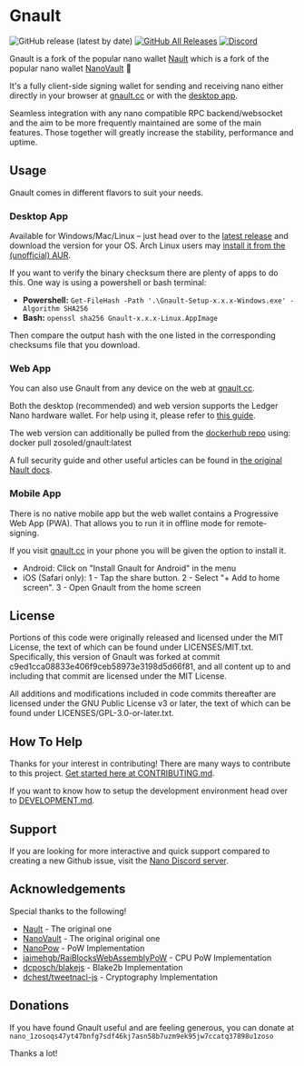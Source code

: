 # Gnault

![GitHub release (latest by date)](https://img.shields.io/github/v/release/Zosoled/Gnault)
[![GitHub All Releases](https://img.shields.io/github/downloads/Zosoled/Gnault/total)](https://github.com/Zosoled/Gnault/releases/latest)
[![Discord](https://img.shields.io/badge/discord-join%20chat-orange.svg?logo=discord&color=7289DA)](https://chat.nano.org)

Gnault is a fork of the popular nano wallet [Nault](https://github.com/Nault/Nault) which is a fork of the popular nano wallet [NanoVault](https://github.com/cronoh/nanovault) 💙

It's a fully client-side signing wallet for sending and receiving nano either directly in your browser at [gnault.cc](https://gnault.cc) or with the [desktop app](https://github.com/Zosoled/Gnault/releases/latest).

Seamless integration with any nano compatible RPC backend/websocket and the aim to be more frequently maintained are some of the main features. Those together will greatly increase the stability, performance and uptime.

## Usage

Gnault comes in different flavors to suit your needs.

### Desktop App

Available for Windows/Mac/Linux – just head over to the [latest release](https://github.com/Zosoled/Gnault/releases/latest) and download the version for your OS. Arch Linux users may [install it from the (unofficial) AUR](https://aur.archlinux.org/packages/gnault-bin/).

If you want to verify the binary checksum there are plenty of apps to do this. One way is using a powershell or bash terminal:

* **Powershell:** `Get-FileHash -Path '.\Gnault-Setup-x.x.x-Windows.exe' -Algorithm SHA256`
* **Bash:** `openssl sha256 Gnault-x.x.x-Linux.AppImage`

Then compare the output hash with the one listed in the corresponding checksums file that you download.

### Web App

You can also use Gnault from any device on the web at [gnault.cc](https://gnault.cc).

Both the desktop (recommended) and web version supports the Ledger Nano hardware wallet. For help using it, please refer to [this guide](https://docs.nault.cc/2020/08/04/ledger-guide.html).

The web version can additionally be pulled from the [dockerhub repo](https://hub.docker.com/r/zosoled/gnault) using: docker pull zosoled/gnault:latest

A full security guide and other useful articles can be found in [the original Nault docs](https://docs.nault.cc).

### Mobile App
There is no native mobile app but the web wallet contains a Progressive Web App (PWA). That allows you to run it in offline mode for remote-signing.

If you visit [gnault.cc](https://gnault.cc) in your phone you will be given the option to install it.

* Android: Click on "Install Gnault for Android" in the menu
* iOS (Safari only): 1 - Tap the share button. 2 - Select "+ Add to home screen". 3 - Open Gnault from the home screen

## License

Portions of this code were originally released and licensed under the MIT License, the text of which can be found under LICENSES/MIT.txt. Specifically, this version of Gnault was forked at commit c9ed1cca08833e406f9ceb58973e3198d5d66f81, and all content up to and including that commit are licensed under the MIT License.

All additions and modifications included in code commits thereafter are licensed under the GNU Public License v3 or later, the text of which can be found under LICENSES/GPL-3.0-or-later.txt.

## How To Help

Thanks for your interest in contributing! There are many ways to contribute to this project. [Get started here at CONTRIBUTING.md](CONTRIBUTING.md).

If you want to know how to setup the development environment head over to [DEVELOPMENT.md](DEVELOPMENT.md).

## Support

If you are looking for more interactive and quick support compared to creating a new Github issue, visit the [Nano Discord server](https://chat.nano.org/).

## Acknowledgements

Special thanks to the following!

- [Nault](https://github.com/Nault/Nault) - The original one
- [NanoVault](https://github.com/cronoh/nanovault) - The original original one
- [NanoPow](https://npmjs.com/package/nano-pow) - PoW Implementation
- [jaimehgb/RaiBlocksWebAssemblyPoW](https://github.com/jaimehgb/RaiBlocksWebAssemblyPoW) - CPU PoW Implementation
- [dcposch/blakejs](https://github.com/dcposch/blakejs) - Blake2b Implementation
- [dchest/tweetnacl-js](https://github.com/dchest/tweetnacl-js) - Cryptography Implementation

## Donations

If you have found Gnault useful and are feeling generous, you can donate at
`nano_1zosoqs47yt47bnfg7sdf46kj7asn58b7uzm9ek95jw7ccatq37898u1zoso`

Thanks a lot!

